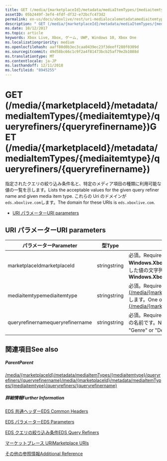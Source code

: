 ```yaml
---
title: GET (/media/{marketplaceId}/metadata/mediaItemTypes/{mediaitemtype}/queryrefiners/{queryrefinername})
assetID: 05b2449f-3ef4-4fdf-df32-e72bcfc473d2
permalink: en-us/docs/xboxlive/rest/uri-medialocalemetadatamediaitemtypequeryrefinersqueryrefinernameget.html
description: " GET (/media/{marketplaceId}/metadata/mediaItemTypes/{mediaitemtype}/queryrefiners/{queryrefinername})"
ms.date: 10/12/2017
ms.topic: article
keywords: Xbox Live, Xbox, ゲーム, UWP, Windows 10, Xbox One
ms.localizationpriority: medium
ms.openlocfilehash: aaff80d0b3ec3caa0439ec23f3deeff280f0309d
ms.sourcegitcommit: 49d58bc66c1c9f2a4f81473bcb25af79e2b1088d
ms.translationtype: MT
ms.contentlocale: ja-JP
ms.lasthandoff: 12/11/2018
ms.locfileid: "8945255"
---
```

# <a name="get-mediamarketplaceidmetadatamediaitemtypesmediaitemtypequeryrefinersqueryrefinername"></a><span data-ttu-id="0341c-104">GET (/media/{marketplaceId}/metadata/mediaItemTypes/{mediaitemtype}/queryrefiners/{queryrefinername})</span><span class="sxs-lookup"><span data-stu-id="0341c-104">GET (/media/{marketplaceId}/metadata/mediaItemTypes/{mediaitemtype}/queryrefiners/{queryrefinername})</span></span>
<span data-ttu-id="0341c-105">指定されたクエリの絞り込み条件名と、特定のメディア項目の種類に利用可能な値の一覧を示します。</span><span class="sxs-lookup"><span data-stu-id="0341c-105">Lists the acceptable values for the given query refiner name and given media item type.</span></span> <span data-ttu-id="0341c-106">これらの Uri のドメインが`eds.xboxlive.com`します。</span><span class="sxs-lookup"><span data-stu-id="0341c-106">The domain for these URIs is `eds.xboxlive.com`.</span></span>
 
  * [<span data-ttu-id="0341c-107">URI パラメーター</span><span class="sxs-lookup"><span data-stu-id="0341c-107">URI parameters</span></span>](#ID4EV)
 
<a id="ID4EV"></a>

 
## <a name="uri-parameters"></a><span data-ttu-id="0341c-108">URI パラメーター</span><span class="sxs-lookup"><span data-stu-id="0341c-108">URI parameters</span></span>
 
| <span data-ttu-id="0341c-109">パラメーター</span><span class="sxs-lookup"><span data-stu-id="0341c-109">Parameter</span></span>| <span data-ttu-id="0341c-110">型</span><span class="sxs-lookup"><span data-stu-id="0341c-110">Type</span></span>| <span data-ttu-id="0341c-111">説明</span><span class="sxs-lookup"><span data-stu-id="0341c-111">Description</span></span>| 
| --- | --- | --- | 
| <span data-ttu-id="0341c-112">marketplaceId</span><span class="sxs-lookup"><span data-stu-id="0341c-112">marketplaceId</span></span>| <span data-ttu-id="0341c-113">string</span><span class="sxs-lookup"><span data-stu-id="0341c-113">string</span></span>| <span data-ttu-id="0341c-114">必須。</span><span class="sxs-lookup"><span data-stu-id="0341c-114">Required.</span></span> <span data-ttu-id="0341c-115"><b>Windows.Xbox.ApplicationModel.Store.Configuration.MarketplaceId</b>から取得した値の文字列を指定します。</span><span class="sxs-lookup"><span data-stu-id="0341c-115">String value obtained from the <b>Windows.Xbox.ApplicationModel.Store.Configuration.MarketplaceId</b>.</span></span>| 
| <span data-ttu-id="0341c-116">mediaitemtype</span><span class="sxs-lookup"><span data-stu-id="0341c-116">mediaitemtype</span></span>| <span data-ttu-id="0341c-117">string</span><span class="sxs-lookup"><span data-stu-id="0341c-117">string</span></span>| <span data-ttu-id="0341c-118">必須。</span><span class="sxs-lookup"><span data-stu-id="0341c-118">Required.</span></span> <span data-ttu-id="0341c-119">値のいずれか[GET (/media/{marketplaceId}//metadata/mediagroups/{mediagroup}/mediaItemTypes)](uri-medialocalemetadatamediagroupsmediaitemtypesget.md)します。</span><span class="sxs-lookup"><span data-stu-id="0341c-119">One of the values from [GET (/media/{marketplaceId}/metadata/mediaGroups/{mediagroup}/mediaItemTypes)](uri-medialocalemetadatamediagroupsmediaitemtypesget.md).</span></span>| 
| <span data-ttu-id="0341c-120">queryrefinername</span><span class="sxs-lookup"><span data-stu-id="0341c-120">queryrefinername</span></span>| <span data-ttu-id="0341c-121">string</span><span class="sxs-lookup"><span data-stu-id="0341c-121">string</span></span>| <span data-ttu-id="0341c-122">必須。</span><span class="sxs-lookup"><span data-stu-id="0341c-122">Required.</span></span> <span data-ttu-id="0341c-123">どの値が必要な「ジャンル」や「年」など、クエリの絞り込み条件の名前です。</span><span class="sxs-lookup"><span data-stu-id="0341c-123">Name of the query refiner for which values are needed, such as "Genre" or "Decade".</span></span> <span data-ttu-id="0341c-124">QueryRefiners を参照してください。</span><span class="sxs-lookup"><span data-stu-id="0341c-124">See QueryRefiners.</span></span>| 
  
<a id="ID4EAB"></a>

 
## <a name="see-also"></a><span data-ttu-id="0341c-125">関連項目</span><span class="sxs-lookup"><span data-stu-id="0341c-125">See also</span></span>
 
<a id="ID4ECB"></a>

 
##### <a name="parent"></a><span data-ttu-id="0341c-126">Parent</span><span class="sxs-lookup"><span data-stu-id="0341c-126">Parent</span></span> 

[<span data-ttu-id="0341c-127">/media/{marketplaceId}/metadata/mediaItemTypes/{mediaitemtype}/queryrefiners/{queryrefinername}</span><span class="sxs-lookup"><span data-stu-id="0341c-127">/media/{marketplaceId}/metadata/mediaItemTypes/{mediaitemtype}/queryrefiners/{queryrefinername}</span></span>](uri-medialocalemetadatamediaitemtypequeryrefinersqueryrefinername.md)

  
<a id="ID4EMB"></a>

 
##### <a name="further-information"></a><span data-ttu-id="0341c-128">詳細情報</span><span class="sxs-lookup"><span data-stu-id="0341c-128">Further Information</span></span> 

[<span data-ttu-id="0341c-129">EDS 共通ヘッダー</span><span class="sxs-lookup"><span data-stu-id="0341c-129">EDS Common Headers</span></span>](../../additional/edscommonheaders.md)

 [<span data-ttu-id="0341c-130">EDS パラメーター</span><span class="sxs-lookup"><span data-stu-id="0341c-130">EDS Parameters</span></span>](../../additional/edsparameters.md)

 [<span data-ttu-id="0341c-131">EDS クエリの絞り込み条件</span><span class="sxs-lookup"><span data-stu-id="0341c-131">EDS Query Refiners</span></span>](../../additional/edsqueryrefiners.md)

 [<span data-ttu-id="0341c-132">マーケットプレース URI</span><span class="sxs-lookup"><span data-stu-id="0341c-132">Marketplace URIs</span></span>](atoc-reference-marketplace.md)

 [<span data-ttu-id="0341c-133">その他の参照情報</span><span class="sxs-lookup"><span data-stu-id="0341c-133">Additional Reference</span></span>](../../additional/atoc-xboxlivews-reference-additional.md)

   
